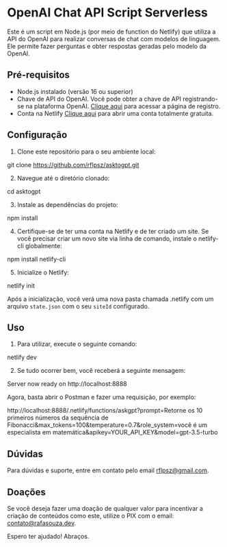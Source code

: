 # OpenAI Chat API Script Serverless

Este é um script em Node.js (por meio de function do Netlify) que utiliza a API do OpenAI para realizar conversas de chat com modelos de linguagem. Ele permite fazer perguntas e obter respostas geradas pelo modelo da OpenAI.

## Pré-requisitos

- Node.js instalado (versão 16 ou superior)
- Chave de API do OpenAI. Você pode obter a chave de API registrando-se na plataforma OpenAI. [Clique aqui](https://platform.openai.com/account/billing/overview) para acessar a página de registro.
- Conta na Netlify [Clique aqui](https://app.netlify.com/signup) para abrir uma conta totalmente gratuita.

## Configuração

1. Clone este repositório para o seu ambiente local:

git clone https://github.com/rflpsz/asktogpt.git

2. Navegue até o diretório clonado:

cd asktogpt

3. Instale as dependências do projeto:

npm install

4. Certifique-se de ter uma conta na Netlify e de ter criado um site. Se você precisar criar um novo site via linha de comando, instale o netlify-cli globalmente:

npm install netlify-cli

5. Inicialize o Netlify:

netlify init

Após a inicialização, você verá uma nova pasta chamada .netlify com um arquivo `state.json` com o seu `siteId` configurado.

## Uso

1. Para utilizar, execute o seguinte comando:

netlify dev

2. Se tudo ocorrer bem, você receberá a seguinte mensagem:

Server now ready on http://localhost:8888

Agora, basta abrir o Postman e fazer uma requisição, por exemplo:

http://localhost:8888/.netlify/functions/askgpt?prompt=Retorne os 10 primeiros números da sequência de Fibonacci&max_tokens=100&temperature=0.7&role_system=você é um especialista em matemática&apikey=YOUR_API_KEY&model=gpt-3.5-turbo

## Dúvidas

Para dúvidas e suporte, entre em contato pelo email rflpsz@gmail.com.

## Doações

Se você deseja fazer uma doação de qualquer valor para incentivar a criação de conteúdos como este, utilize o PIX com o email: contato@rafasouza.dev.

Espero ter ajudado! Abraços.